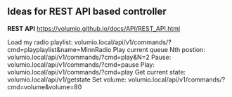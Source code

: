 ## Ideas for REST API based controller
**REST API** https://volumio.github.io/docs/API/REST_API.html

Load my radio playlist: volumio.local/api/v1/commands/?cmd=playplaylist&name=MinnRadio
Play current queue Nth postion: volumio.local/api/v1/commands/?cmd=play&N=2
Pause: volumio.local/api/v1/commands/?cmd=pause
Play: volumio.local/api/v1/commands/?cmd=play
Get current state: volumio.local/api/v1/getstate
Set volume: volumio.local/api/v1/commands/?cmd=volume&volume=80
